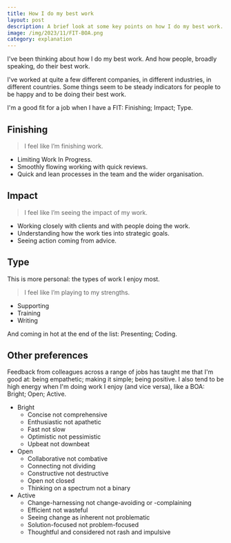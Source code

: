 ```yaml
---
title: How I do my best work
layout: post
description: A brief look at some key points on how I do my best work.
image: /img/2023/11/FIT-BOA.png
category: explanation
---
```


I've been thinking about how I do my best work. And how people, broadly speaking, do their best work.

I've worked at quite a few different companies, in different industries, in different countries. Some things seem to be steady indicators for people to be happy and to be doing their best work.

I'm a good fit for a job when I have a FIT: Finishing; Impact; Type.

## Finishing

> I feel like I’m finishing work.

- Limiting Work In Progress.
- Smoothly flowing working with quick reviews.
- Quick and lean processes in the team and the wider organisation.

## Impact

> I feel like I’m seeing the impact of my work.

- Working closely with clients and with people doing the work.
- Understanding how the work ties into strategic goals.
- Seeing action coming from advice.

## Type

This is more personal: the types of work I enjoy most.

> I feel like I’m playing to my strengths.

- Supporting
- Training
- Writing

And coming in hot at the end of the list: Presenting; Coding.

## Other preferences

Feedback from colleagues across a range of jobs has taught me that I'm good at: being empathetic; making it simple; being positive. I also tend to be high energy when I'm doing work I enjoy (and vice versa), like a BOA: Bright; Open; Active.

- Bright
	- Concise not comprehensive
	- Enthusiastic not apathetic
	- Fast not slow
	- Optimistic not pessimistic
	- Upbeat not downbeat
- Open
	- Collaborative not combative
	- Connecting not dividing
	- Constructive not destructive
	- Open not closed
	- Thinking on a spectrum not a binary
- Active
	- Change-harnessing not change-avoiding or -complaining
	- Efficient not wasteful
	- Seeing change as inherent not problematic
	- Solution-focused not problem-focused
	- Thoughtful and considered not rash and impulsive
